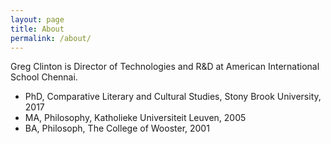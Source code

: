 ```yaml
---
layout: page
title: About
permalink: /about/
---
```


Greg Clinton is Director of Technologies and R&D at American International School Chennai.

- PhD, Comparative Literary and Cultural Studies, Stony Brook University, 2017
- MA, Philosophy, Katholieke Universiteit Leuven, 2005
- BA, Philosoph, The College of Wooster, 2001
